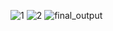 ![1](https://user-images.githubusercontent.com/88210093/140579974-ac84ae3e-3f2a-49c4-81b9-978461d4c9b4.jpg)
![2](https://user-images.githubusercontent.com/88210093/140579987-91a7d229-3161-4a65-8bae-20cfaa122800.jpg)
![final_output](https://user-images.githubusercontent.com/88210093/140579988-2fb45acf-b051-4155-90a2-c163eafb87d0.jpg)
